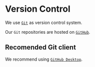 # Version Control

We use [`Git`](https://git-scm.com) as version control system.

Our `Git` repositories are hosted on [`GitHub`](https://github.com/Roqay).

## Recomended Git client

We recommend using [`GitHub Desktop`](https://desktop.github.com).
